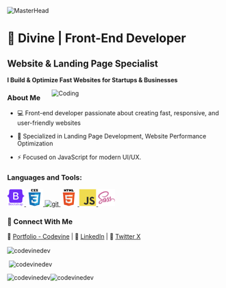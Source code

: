 ![MasterHead](https://i.postimg.cc/tJN3gdvG/2.png)
<h1>🚀 Divine | Front-End Developer</h1>
<h2>Website & Landing Page Specialist</h2>
<p><b>I Build & Optimize Fast Websites for Startups & Businesses</b></p>
<img align="right" alt="Coding" width="400" src="https://th.bing.com/th/id/R.54c9af226721e95539a5cd9592d635bb?rik=4jwM6Z8L3wdIvw&pid=ImgRaw&r=0">

<h3>About Me</h3>

- 💻 Front-end developer passionate about creating fast, responsive, and user-friendly websites

- 🚀 Specialized in Landing Page Development, Website Performance Optimization
 
- ⚡ Focused on JavaScript for modern UI/UX.

<h3 align="left">Languages and Tools:</h3>
<p align="left"> <a href="https://getbootstrap.com" target="_blank" rel="noreferrer"> <img src="https://raw.githubusercontent.com/devicons/devicon/master/icons/bootstrap/bootstrap-plain-wordmark.svg" alt="bootstrap" width="40" height="40"/> </a> <a href="https://www.w3schools.com/css/" target="_blank" rel="noreferrer"> <img src="https://raw.githubusercontent.com/devicons/devicon/master/icons/css3/css3-original-wordmark.svg" alt="css3" width="40" height="40"/> </a> <a href="https://git-scm.com/" target="_blank" rel="noreferrer"> <img src="https://www.vectorlogo.zone/logos/git-scm/git-scm-icon.svg" alt="git" width="40" height="40"/> </a> <a href="https://www.w3.org/html/" target="_blank" rel="noreferrer"> <img src="https://raw.githubusercontent.com/devicons/devicon/master/icons/html5/html5-original-wordmark.svg" alt="html5" width="40" height="40"/> </a> <a href="https://developer.mozilla.org/en-US/docs/Web/JavaScript" target="_blank" rel="noreferrer"> <img src="https://raw.githubusercontent.com/devicons/devicon/master/icons/javascript/javascript-original.svg" alt="javascript" width="40" height="40"/> </a> <a href="https://sass-lang.com" target="_blank" rel="noreferrer"> <img src="https://raw.githubusercontent.com/devicons/devicon/master/icons/sass/sass-original.svg" alt="sass" width="40" height="40"/> </a> </p>


<h3 align="left">🔗 Connect With Me </h3>
 
📜 [Portfolio - Codevine](https://codevine.vercel.app/)  |  📢 [LinkedIn](https://www.linkedin.com/in/cdc-codevine/)  |  📝 [Twitter X](https://x.com/codevinedev)  

<div>
  <p><img align="center" src="https://github-readme-streak-stats.herokuapp.com/?user=codevinedev&" alt="codevinedev" /></p>
  <p>&nbsp;<img align="center" src="https://github-readme-stats.vercel.app/api?username=codevinedev&show_icons=true&locale=en" alt="codevinedev" /></p>
</div>
<p><img align="left" src="https://github-readme-stats.vercel.app/api/top-langs?username=codevinedev&show_icons=true&locale=en&layout=compact" alt="codevinedev" /></p>
<p align="left"> <img width="100px" height="20px" src="https://komarev.com/ghpvc/?username=codevinedev&label=Profile%20views&color=0e75b6&style=flat" alt="codevinedev" /> </p>

